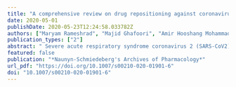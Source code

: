 ```yaml
---
title: "A comprehensive review on drug repositioning against coronavirus disease 2019 (COVID19)"
date: 2020-05-01
publishDate: 2020-05-23T12:24:58.033782Z
authors: ["Maryam Rameshrad", "Majid Ghafoori", "Amir Hooshang Mohammadpour", "Mohammad Javad Dehghan Nayeri", "Hossein Hosseinzadeh"]
publication_types: ["2"]
abstract: " Severe acute respiratory syndrome coronavirus 2 (SARS-CoV2) is the reason for this ongoing pandemic infection diseases termed coronavirus disease 2019 (COVID-19) that has emerged since early December 2019 in Wuhan City, Hubei Province, China. In this century, it is the worst threat to international health and the economy. After 4 months of COVID-19 outbreak, there is no certain and approved medicine against it. In this public health emergency, it makes sense to investigate the possible effects of old drugs and find drug repositioning that is efficient, economical, and riskless process. Old drugs that may be effective are from different pharmacological categories, antimalarials, anthelmintics, anti-protozoal, anti-HIVs, anti-influenza, anti-hepacivirus, antineoplastics, neutralizing antibodies, immunoglobulins, and interferons. In vitro, in vivo, or preliminary trials of these drugs in the treatment of COVID-19 have been encouraging, leading to new research projects and trials to find the best drug/s. In this review, we discuss the possible mechanisms of these drugs against COVID-19. Also, it should be mentioned that in this manuscript, we discuss preliminary rationales; however, clinical trial evidence is needed to prove them. COVID-19 therapy must be based on expert clinical experience and published literature and guidelines from major health organizations. Moreover, herein, we describe current evidence that may be changed in the future. "
featured: false
publication: "*Naunyn-Schmiedeberg's Archives of Pharmacology*"
url_pdf: "https://doi.org/10.1007/s00210-020-01901-6"
doi: "10.1007/s00210-020-01901-6"
---
```


